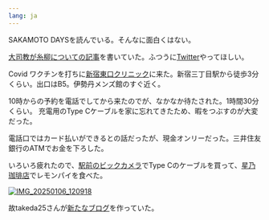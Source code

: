 ```yaml
---
lang: ja
---
```


SAKAMOTO DAYSを読んでいる。そんなに面白くはない。

[大司教が糸柳についての記事](https://anond.hatelabo.jp/20250105165945)を書いていた。ふつうに[Twitter](https://x.com/Im_Weltkriege/with_replies)やってほしい。

Covid ワクチンを打ちに[新宿東口クリニック](https://maps.app.goo.gl/HenGF1Zy2GAqztmg9)に来た。新宿三丁目駅から徒歩3分くらい。出口はB5。伊勢丹メンズ館のすぐ近く。

10時からの予約を電話でしてから来たのでが、なかなか待たされた。1時間30分くらい。
充電用のType Cケーブルを家に忘れてきたため、暇をつぶすのが大変だった。

電話口ではカード払いができるとの話だったが、現金オンリーだった。三井住友銀行のATMでお金を下ろした。

いろいろ疲れたので、[駅前のビックカメラ](https://maps.app.goo.gl/fgSxUn9yPqTyCgBa6)でType Cのケーブルを買って、[星乃珈琲店](https://maps.app.goo.gl/FwkQLWz3fpbMATtE8)でレモンパイを食べた。

[![IMG_20250106_120918](https://github.com/user-attachments/assets/a51bc8ea-b94b-48d9-9bf1-98c3ad85482a)](https://maps.app.goo.gl/FwkQLWz3fpbMATtE8)

故takeda25さんが[新たなブログ](https://hiroshima-pot.hatenablog.jp/entry/2025/01/04/193025)を作っていた。
